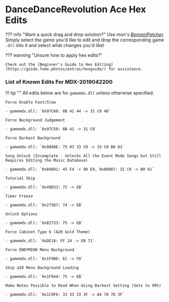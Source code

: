 # DanceDanceRevolution Ace Hex Edits

??? info "Want a quick drag and drop solution?"
	Use _mon's [BemaniPatcher](https://mon.im/bemanipatcher)._ Simply select the game you'd like to edit and drop the corresponding game `.dll` into it and select what changes you'd like!

??? warning "Unsure how to apply hex edits?"

	Check out the [Beginner's Guide to Hex Editing](https://guide.fumo.photos/extras/hexguide/) for assistance.

### List of Known Edits For MDX-2019042200

!!! tip ""
	All edits below are for `gamemdx.dll` unless otherwise specified.

	Force Enable Fast/Slow
	
	- gamemdx.dll: `0x97C60: 8B 41 44 -> 31 C0 40`

	Force Background Judgement

	- gamemdx.dll: `0x97C50: 8B 41 -> 31 C0`

	Force Darkest Background

	- gamemdx.dll: `0x98A0E: 75 03 33 C0 -> 33 C0 B0 03`

	Song Unlock (Incomplete - Unlocks All the Event Mode Songs but Still Requires Editing the Music Database)

	- gamemdx.dll: `0x846D1: 45 F4 -> 90 E9, 0x8D007: 32 C0 -> B0 01`

	Tutorial Skip

	- gamemdx.dll: `0x49D33: 75 -> EB`

	Timer Freeze

	- gamemdx.dll: `0x275D7: 74 -> EB`

	Unlock Options

	- gamemdx.dll: `0x82733: 75 -> EB`

	Force Cabinet Type 6 (A20 Gold Theme)

	- gamemdx.dll: `0xDE18: FF 24 -> EB 71`

	Force ENDYMION Menu Background

	- gamemdx.dll: `0x1F98D: EC -> F0`

	Skip a20 Menu Background Loading

	- gamemdx.dll: `0x1F944: 75 -> EB`
	
	Make Notes Possible to Read When Using Darkest Setting (Sets to 99%)

	- gamemdx.dll: `0x1C9F6: 33 33 33 3F -> A4 70 7D 3F`



